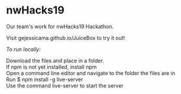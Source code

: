 # nwHacks19
Our team's work for nwHacks19 Hackathon.

Visit gejessicama.github.io/JuiceBox to try it out! 

*To run locally:* 

Download the files and place in a folder.  
If npm is not yet installed, install npm  
Open a command line editor and navigate to the folder the files are in  
Run $ npm install -g live-server  
Use the command live-server to start the server  


